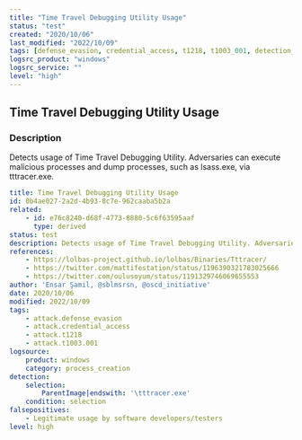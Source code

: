 ```yaml
---
title: "Time Travel Debugging Utility Usage"
status: "test"
created: "2020/10/06"
last_modified: "2022/10/09"
tags: [defense_evasion, credential_access, t1218, t1003_001, detection_rule]
logsrc_product: "windows"
logsrc_service: ""
level: "high"
---
```


## Time Travel Debugging Utility Usage

### Description

Detects usage of Time Travel Debugging Utility. Adversaries can execute malicious processes and dump processes, such as lsass.exe, via tttracer.exe.

```yml
title: Time Travel Debugging Utility Usage
id: 0b4ae027-2a2d-4b93-8c7e-962caaba5b2a
related:
    - id: e76c8240-d68f-4773-8880-5c6f63595aaf
      type: derived
status: test
description: Detects usage of Time Travel Debugging Utility. Adversaries can execute malicious processes and dump processes, such as lsass.exe, via tttracer.exe.
references:
    - https://lolbas-project.github.io/lolbas/Binaries/Tttracer/
    - https://twitter.com/mattifestation/status/1196390321783025666
    - https://twitter.com/oulusoyum/status/1191329746069655553
author: 'Ensar Şamil, @sblmsrsn, @oscd_initiative'
date: 2020/10/06
modified: 2022/10/09
tags:
    - attack.defense_evasion
    - attack.credential_access
    - attack.t1218
    - attack.t1003.001
logsource:
    product: windows
    category: process_creation
detection:
    selection:
        ParentImage|endswith: '\tttracer.exe'
    condition: selection
falsepositives:
    - Legitimate usage by software developers/testers
level: high

```
